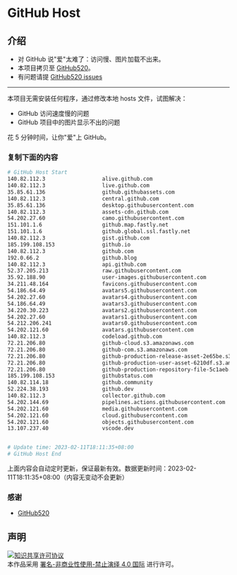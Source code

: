 # GitHub Host
## 介绍
- 对 GitHub 说"爱"太难了：访问慢、图片加载不出来。
- 本项目拷贝至 [GitHub520](https://github.com/521xueweihan/GitHub520)。
- 有问题请提 [GitHub520 issues](https://github.com/521xueweihan/GitHub520/issues/new)

---

本项目无需安装任何程序，通过修改本地 hosts 文件，试图解决：
- GitHub 访问速度慢的问题
- GitHub 项目中的图片显示不出的问题

花 5 分钟时间，让你"爱"上 GitHub。

### 复制下面的内容
```bash
# GitHub Host Start
140.82.112.3                  alive.github.com
140.82.112.3                  live.github.com
35.85.61.136                  github.githubassets.com
140.82.112.3                  central.github.com
35.85.61.136                  desktop.githubusercontent.com
140.82.112.3                  assets-cdn.github.com
54.202.27.60                  camo.githubusercontent.com
151.101.1.6                   github.map.fastly.net
151.101.1.6                   github.global.ssl.fastly.net
140.82.112.3                  gist.github.com
185.199.108.153               github.io
140.82.112.3                  github.com
192.0.66.2                    github.blog
140.82.112.3                  api.github.com
52.37.205.213                 raw.githubusercontent.com
35.92.188.90                  user-images.githubusercontent.com
34.211.48.164                 favicons.githubusercontent.com
54.186.64.49                  avatars5.githubusercontent.com
54.202.27.60                  avatars4.githubusercontent.com
54.186.64.49                  avatars3.githubusercontent.com
34.220.30.223                 avatars2.githubusercontent.com
54.202.27.60                  avatars1.githubusercontent.com
54.212.206.241                avatars0.githubusercontent.com
54.202.121.60                 avatars.githubusercontent.com
140.82.112.3                  codeload.github.com
72.21.206.80                  github-cloud.s3.amazonaws.com
72.21.206.80                  github-com.s3.amazonaws.com
72.21.206.80                  github-production-release-asset-2e65be.s3.amazonaws.com
72.21.206.80                  github-production-user-asset-6210df.s3.amazonaws.com
72.21.206.80                  github-production-repository-file-5c1aeb.s3.amazonaws.com
185.199.108.153               githubstatus.com
140.82.114.18                 github.community
52.224.38.193                 github.dev
140.82.112.3                  collector.github.com
54.202.144.69                 pipelines.actions.githubusercontent.com
54.202.121.60                 media.githubusercontent.com
54.202.121.60                 cloud.githubusercontent.com
54.202.121.60                 objects.githubusercontent.com
13.107.237.40                 vscode.dev


# Update time: 2023-02-11T18:11:35+08:00
# GitHub Host End

```
上面内容会自动定时更新，保证最新有效。数据更新时间：2023-02-11T18:11:35+08:00（内容无变动不会更新）

### 感谢

- [GitHub520](https://github.com/521xueweihan/GitHub520)

## 声明
<a rel="license" href="https://creativecommons.org/licenses/by-nc-nd/4.0/deed.zh"><img alt="知识共享许可协议" style="border-width: 0" src="https://licensebuttons.net/l/by-nc-nd/4.0/88x31.png"></a><br>本作品采用 <a rel="license" href="https://creativecommons.org/licenses/by-nc-nd/4.0/deed.zh">署名-非商业性使用-禁止演绎 4.0 国际</a> 进行许可。